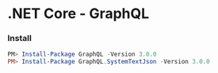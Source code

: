# .NET Core - GraphQL

### Install
``` powershell
PM> Install-Package GraphQL -Version 3.0.0
PM> Install-Package GraphQL.SystemTextJson -Version 3.0.0
```
